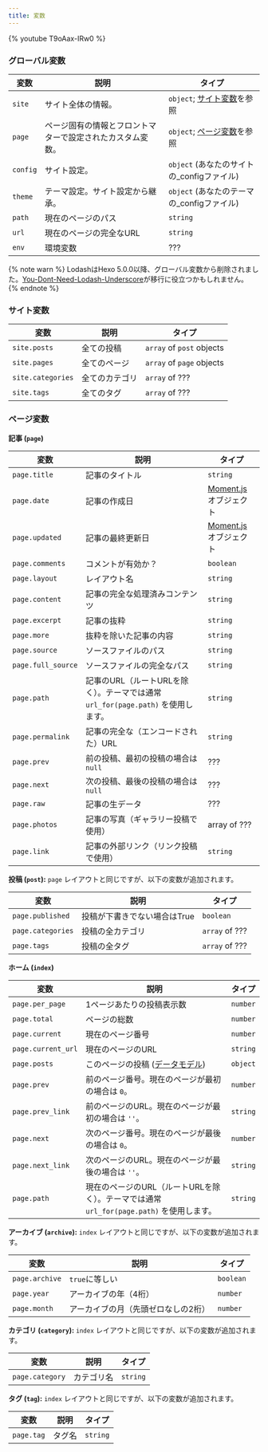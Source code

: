 ```yaml
---
title: 変数
---
```


{% youtube T9oAax-IRw0 %}

### グローバル変数

変数 | 説明 | タイプ
--- | --- | ---
`site` | サイト全体の情報。 | `object`; [サイト変数]を参照
`page` | ページ固有の情報とフロントマターで設定されたカスタム変数。 | `object`; [ページ変数]を参照
`config` | サイト設定。 | `object` (あなたのサイトの_configファイル)
`theme` | テーマ設定。サイト設定から継承。 | `object` (あなたのテーマの_configファイル)
`path` | 現在のページのパス | `string`
`url` | 現在のページの完全なURL | `string`
`env` | 環境変数 | ???

{% note warn %}
LodashはHexo 5.0.0以降、グローバル変数から削除されました。[You-Dont-Need-Lodash-Underscore](https://github.com/you-dont-need/You-Dont-Need-Lodash-Underscore)が移行に役立つかもしれません。
{% endnote %}

### サイト変数

変数 | 説明 | タイプ
--- | --- | ---
`site.posts` | 全ての投稿 | `array` of `post` objects
`site.pages` | 全てのページ | `array` of `page` objects
`site.categories` | 全てのカテゴリ | `array` of ???
`site.tags` | 全てのタグ | `array` of ???

### ページ変数

**記事 (`page`)**

変数 | 説明 | タイプ
--- | --- | ---
`page.title` | 記事のタイトル | `string`
`page.date` | 記事の作成日 | [Moment.js] オブジェクト
`page.updated` | 記事の最終更新日 | [Moment.js] オブジェクト
`page.comments` | コメントが有効か？ | `boolean`
`page.layout` | レイアウト名 | `string`
`page.content` | 記事の完全な処理済みコンテンツ | `string`
`page.excerpt` | 記事の抜粋 | `string`
`page.more` | 抜粋を除いた記事の内容 | `string`
`page.source` | ソースファイルのパス | `string`
`page.full_source` | ソースファイルの完全なパス | `string`
`page.path` | 記事のURL（ルートURLを除く）。テーマでは通常 `url_for(page.path)` を使用します。 | `string`
`page.permalink` | 記事の完全な（エンコードされた）URL | `string`
`page.prev` | 前の投稿、最初の投稿の場合は `null` | ???
`page.next` | 次の投稿、最後の投稿の場合は `null` | ???
`page.raw` | 記事の生データ | ???
`page.photos` | 記事の写真（ギャラリー投稿で使用） | array of ???
`page.link` | 記事の外部リンク（リンク投稿で使用） | `string`

**投稿 (`post`):** `page` レイアウトと同じですが、以下の変数が追加されます。

変数 | 説明 | タイプ
--- | --- | ---
`page.published` | 投稿が下書きでない場合はTrue | `boolean`
`page.categories` | 投稿の全カテゴリ | `array` of ???
`page.tags` | 投稿の全タグ | `array` of ???

**ホーム (`index`)**

変数 | 説明 | タイプ
--- | --- | ---
`page.per_page` | 1ページあたりの投稿表示数 | `number`
`page.total` | ページの総数 | `number`
`page.current` | 現在のページ番号 | `number`
`page.current_url` | 現在のページのURL | `string`
`page.posts` | このページの投稿 ([データモデル](https://hexojs.github.io/warehouse/)) | `object`
`page.prev` | 前のページ番号。現在のページが最初の場合は `0`。 | `number`
`page.prev_link` | 前のページのURL。現在のページが最初の場合は `''`。 | `string`
`page.next` | 次のページ番号。現在のページが最後の場合は `0`。 | `number`
`page.next_link` | 次のページのURL。現在のページが最後の場合は `''`。 | `string`
`page.path` | 現在のページのURL（ルートURLを除く）。テーマでは通常 `url_for(page.path)` を使用します。 | `string`

**アーカイブ (`archive`):** `index` レイアウトと同じですが、以下の変数が追加されます。

変数 | 説明 | タイプ
--- | --- | ---
`page.archive` | `true`に等しい | `boolean`
`page.year` | アーカイブの年（4桁） | `number`
`page.month` | アーカイブの月（先頭ゼロなしの2桁） | `number`

**カテゴリ (`category`):** `index` レイアウトと同じですが、以下の変数が追加されます。

変数 | 説明 | タイプ
--- | --- | ---
`page.category` | カテゴリ名 | `string`

**タグ (`tag`):** `index` レイアウトと同じですが、以下の変数が追加されます。

変数 | 説明 | タイプ
--- | --- | ---
`page.tag` | タグ名 | `string`

[Moment.js]: http://momentjs.com/
[サイト変数]: #サイト変数
[ページ変数]: #ページ変数
